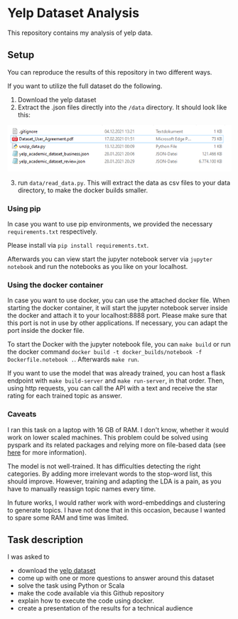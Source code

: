 <style>
th{
  background-color: rgb(200,200,200);
  color: black;
  font-weight: bold;
  border: 1px solid white; 
  border-collapse: collapse;
}
td {
  background-color: rgb(220,220,220);
  color: black;
  font-weight: normal;
  border: 1px solid white;
  border-collapse: collapse;
}

table {
  width: 100%;
  table-layout: fixed;
}

table.ml-canvas td {
    vertical-align: top;
    border: 2px solid black;
}

</style>

# Yelp Dataset Analysis

This repository contains my analysis of yelp data.

## Setup

You can reproduce the results of this repository in two different ways.

If you want to utilize the full dataset do the following. 
1. Download the yelp dataset
2. Extract the .json files directly into the `/data` directory. It should look like this:

<img src="resources/data_structure.png" />

3. run `data/read_data.py`. This will extract the data as csv files to your data directory, to make the docker builds smaller.

### Using pip

In case you want to use pip environments, we provided the necessary `requirements.txt` respectively.

Please install via `pip install requirements.txt`.

Afterwards you can view start the jupyter notebook server via `jupyter notebook` and run the notebooks as you like on your localhost.

### Using the docker container

In case you want to use docker, you can use the attached docker file. When starting the docker container, it will start the jupyter notebook server inside the docker and attach it to your localhost:8888 port. Please make sure that this port is not in use by other applications. If necessary, you can adapt the port inside the docker file.

To start the Docker with the jupyter notebook file, you can `make build` or run the docker command `docker build -t docker_builds/notebook -f Dockerfile.notebook .`. Afterwards `make run`.

If you want to use the model that was already trained, you can host a flask endpoint with `make build-server` and `make run-server`, in that order. Then, using http requests, you can call the API with a text and receive the star rating for each trained topic as answer.

### Caveats

I ran this task on a laptop with 16 GB of RAM. I don't know, whether it would work on lower scaled machines. This problem could be solved using pyspark and its related packages and relying more on file-based data (see [here](https://databricks.com/de/glossary/pyspark) for more information).

The model is not well-trained. It has difficulties detecting the right categories. By adding more irrelevant words to the stop-word list, this should improve. However, training and adapting the LDA is a pain, as you have to manually reassign topic names every time. 

In future works, I would rather work with word-embeddings and clustering to generate topics. I have not done that in this occasion, because I wanted to spare some RAM and time was limited.

## Task description

I was asked to

- download the [yelp dataset](https://www.yelp.com/dataset/download)
- come up with one or more questions to answer around this dataset
- solve the task using Python or Scala
- make the code available via this Github repository
- explain how to execute the code using docker.
- create a presentation of the results for a technical audience